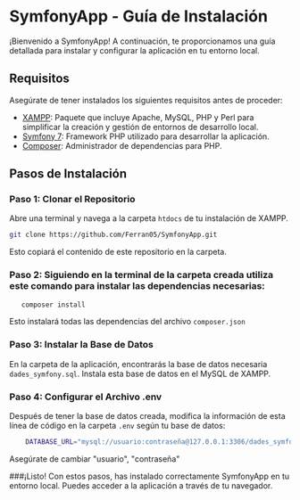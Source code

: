 # SymfonyApp - Guía de Instalación

¡Bienvenido a SymfonyApp! A continuación, te proporcionamos una guía detallada para instalar y configurar la aplicación en tu entorno local.

## Requisitos

Asegúrate de tener instalados los siguientes requisitos antes de proceder:

- [XAMPP](https://www.apachefriends.org/es/index.html): Paquete que incluye Apache, MySQL, PHP y Perl para simplificar la creación y gestión de entornos de desarrollo local.
- [Symfony 7](https://symfony.com/download): Framework PHP utilizado para desarrollar la aplicación.
- [Composer](https://getcomposer.org/download/): Administrador de dependencias para PHP.

## Pasos de Instalación

### Paso 1: Clonar el Repositorio

Abre una terminal y navega a la carpeta `htdocs` de tu instalación de XAMPP.

```bash
git clone https://github.com/Ferran05/SymfonyApp.git
```
   Esto copiará el contenido de este repositorio en la carpeta.

### Paso 2: Siguiendo en la terminal de la carpeta creada utiliza este comando para instalar las dependencias necesarias:
```bash
   composer install
```
   Esto instalará todas las dependencias del archivo `composer.json`

### Paso 3: Instalar la Base de Datos
En la carpeta de la aplicación, encontrarás la base de datos necesaria `dades_symfony.sql`. Instala esta base de datos en el MySQL de XAMPP.

### Paso 4: Configurar el Archivo .env
Después de tener la base de datos creada, modifica la información de esta línea de código en la carpeta `.env` según tu base de datos:
```bash
    DATABASE_URL="mysql://usuario:contraseña@127.0.0.1:3306/dades_symfony?serverVersion=8.0.32&charset=utf8mb4"
```
   Asegúrate de cambiar "usuario", "contraseña"

###¡Listo!
Con estos pasos, has instalado correctamente SymfonyApp en tu entorno local. Puedes acceder a la aplicación a través de tu navegador.


